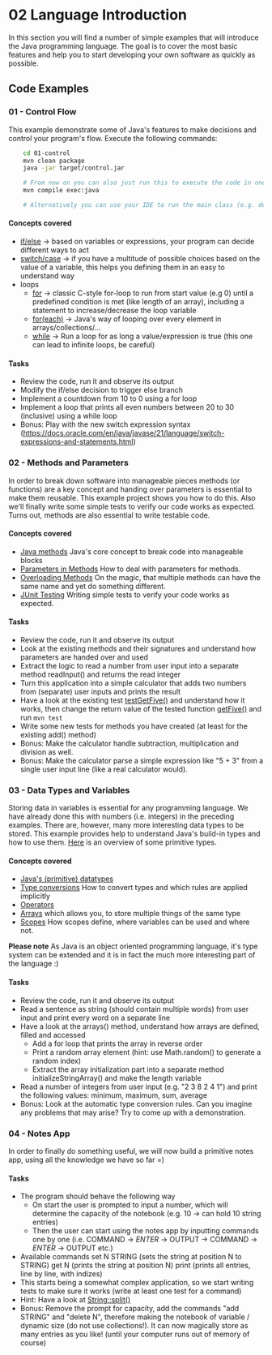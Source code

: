 # 02 Language Introduction

In this section you will find a number of simple examples that will introduce the Java programming language. The goal is to cover the most basic features and help you to start developing your own software as quickly as possible.

## Code Examples

### 01 - Control Flow
This example demonstrate some of Java's features to make decisions and control your program's flow. Execute the following commands:
```bash
    cd 01-control
    mvn clean package
    java -jar target/control.jar

    # From now on you can also just run this to execute the code in one step without building a .jar first (this requires some setup in your pom.xml which I have done for you)
    mvn compile exec:java

    # Alternatively you can use your IDE to run the main class (e.g. de.starwit.Control)
```

#### Concepts covered
* [if/else](https://www.w3schools.com/java/java_conditions.asp) -> based on variables or expressions, your program can decide different ways to act
* [switch/case](https://www.w3schools.com/java/java_switch.asp) -> if you have a multitude of possible choices based on the value of a variable, this helps you defining them in an easy to understand way
* loops
    * [for](https://www.w3schools.com/java/java_for_loop.asp) -> classic C-style for-loop to run from start value (e.g 0) until a predefined condition is met (like length of an array), including a statement to increase/decrease the loop variable
    * [for(each)](https://www.w3schools.com/java/java_foreach_loop.asp) -> Java's way of looping over every element in arrays/collections/...
    * [while](https://www.w3schools.com/java/java_while_loop.asp) -> Run a loop for as long a value/expression is true (this one can lead to infinite loops, be careful)

#### Tasks
* Review the code, run it and observe its output
* Modify the if/else decision to trigger else branch
* Implement a countdown from 10 to 0 using a for loop
* Implement a loop that prints all even numbers between 20 to 30 (inclusive) using a while loop
* Bonus: Play with the new switch expression syntax (https://docs.oracle.com/en/java/javase/21/language/switch-expressions-and-statements.html)

### 02 - Methods and Parameters
In order to break down software into manageable pieces methods (or functions) are a key concept and handing over parameters is essential to make them reusable. This example project shows you how to do this. Also we'll finally write some simple tests to verify our code works as expected. Turns out, methods are also essential to write testable code.

#### Concepts covered
* [Java methods](https://www.w3schools.com/java/java_methods.asp) Java's core concept to break code into manageable blocks
* [Parameters in Methods](https://www.w3schools.com/java/java_methods_param.asp) How to deal with parameters for methods.
* [Overloading Methods](https://www.w3schools.com/java/java_methods_overloading.asp) On the magic, that multiple methods can have the same name and yet do something different.
* [JUnit Testing](https://www.geeksforgeeks.org/advance-java/introduction-of-junit/) Writing simple tests to verify your code works as expected.

#### Tasks
* Review the code, run it and observe its output
* Look at the existing methods and their signatures and understand how parameters are handed over and used
* Extract the logic to read a number from user input into a separate method readInput() and returns the read integer
* Turn this application into a simple calculator that adds two numbers from (separate) user inputs and prints the result
* Have a look at the existing test [testGetFive()](02-methods/src/test/java/de/starwit/MethodsTest.java#L14) and understand how it works, then change the return value of the tested function [getFive()](02-methods/src/main/java/de/starwit/Methods.java#L62) and run `mvn test`
* Write some new tests for methods you have created (at least for the existing add() method)
* Bonus: Make the calculator handle subtraction, multiplication and division as well.
* Bonus: Make the calculator parse a simple expression like "5 + 3" from a single user input line (like a real calculator would).

### 03 - Data Types and Variables
Storing data in variables is essential for any programming language. We have already done this with numbers (i.e. integers) in the preceding examples. There are, however, many more interesting data types to be stored. This example provides help to understand Java's build-in types and how to use them. [Here](https://www.w3schools.com/java/java_data_types.asp) is an overview of some primitive types.

#### Concepts covered
* [Java's (primitive) datatypes](https://www.w3schools.com/java/java_data_types.asp)
* [Type conversions](https://www.w3schools.com/java/java_type_casting.asp) How to convert types and which rules are applied implicitly
* [Operators](https://www.w3schools.com/java/java_operators.asp) 
* [Arrays](https://www.w3schools.com/java/java_arrays.asp) which allows you, to store multiple things of the same type
* [Scopes](https://www.w3schools.com/java/java_scope.asp) How scopes define, where variables can be used and where not.

__Please note__ As Java is an object oriented programming language, it's type system can be extended and it is in fact the much more interesting part of the language :)

#### Tasks
* Review the code, run it and observe its output
* Read a sentence as string (should contain multiple words) from user input and print every word on a separate line
* Have a look at the arrays() method, understand how arrays are defined, filled and accessed
    * Add a for loop that prints the array in reverse order
    * Print a random array element (hint: use Math.random() to generate a random index)
    * Extract the array initialization part into a separate method initializeStringArray() and make the length variable
* Read a number of integers from user input (e.g. "2 3 8 2 4 1") and print the following values: minimum, maximum, sum, average
* Bonus: Look at the automatic type conversion rules. Can you imagine any problems that may arise? Try to come up with a demonstration.

### 04 - Notes App
In order to finally do something useful, we will now build a primitive notes app, using all the knowledge we have so far =)

#### Tasks
* The program should behave the following way
    * On start the user is prompted to input a number, which will determine the capacity of the notebook (e.g. 10 -> can hold 10 string entries)
    * Then the user can start using the notes app by inputting commands one by one (i.e. COMMAND -> _ENTER_ -> OUTPUT -> COMMAND -> _ENTER_ -> OUTPUT etc.)
* Available commands
    set N STRING (sets the string at position N to STRING)
    get N (prints the string at position N)
    print (prints all entries, line by line, with indizes)
* This starts being a somewhat complex application, so we start writing tests to make sure it works (write at least one test for a command)
* Hint: Have a look at [String::split()](https://docs.oracle.com/javase/8/docs/api/java/lang/String.html#split-java.lang.String-)
* Bonus: Remove the prompt for capacity, add the commands "add STRING" and "delete N", therefore making the notebook of variable / dynamic size (do not use collections!). It can now magically store as many entries as you like! (until your computer runs out of memory of course)
